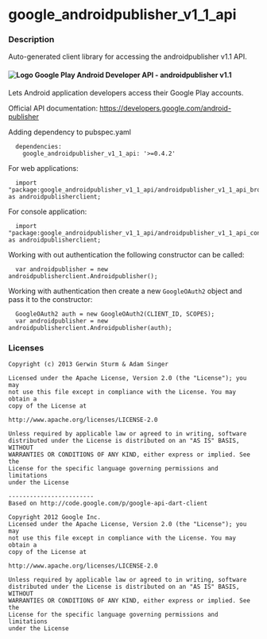 # google_androidpublisher_v1_1_api

### Description

Auto-generated client library for accessing the androidpublisher v1.1 API.

#### ![Logo](http://www.google.com/images/icons/product/android-16.png) Google Play Android Developer API - androidpublisher v1.1

Lets Android application developers access their Google Play accounts.

Official API documentation: https://developers.google.com/android-publisher

Adding dependency to pubspec.yaml

```
  dependencies:
    google_androidpublisher_v1_1_api: '>=0.4.2'
```

For web applications:

```
  import "package:google_androidpublisher_v1_1_api/androidpublisher_v1_1_api_browser.dart" as androidpublisherclient;
```

For console application:

```
  import "package:google_androidpublisher_v1_1_api/androidpublisher_v1_1_api_console.dart" as androidpublisherclient;
```

Working with out authentication the following constructor can be called:

```
  var androidpublisher = new androidpublisherclient.Androidpublisher();
```

Working with authentication then create a new `GoogleOAuth2` object and pass it to the constructor:


```
  GoogleOAuth2 auth = new GoogleOAuth2(CLIENT_ID, SCOPES);
  var androidpublisher = new androidpublisherclient.Androidpublisher(auth);
```

### Licenses

```
Copyright (c) 2013 Gerwin Sturm & Adam Singer

Licensed under the Apache License, Version 2.0 (the "License"); you may 
not use this file except in compliance with the License. You may obtain a 
copy of the License at

http://www.apache.org/licenses/LICENSE-2.0

Unless required by applicable law or agreed to in writing, software
distributed under the License is distributed on an "AS IS" BASIS, WITHOUT
WARRANTIES OR CONDITIONS OF ANY KIND, either express or implied. See the
License for the specific language governing permissions and limitations 
under the License

------------------------
Based on http://code.google.com/p/google-api-dart-client

Copyright 2012 Google Inc.
Licensed under the Apache License, Version 2.0 (the "License"); you may 
not use this file except in compliance with the License. You may obtain a
copy of the License at

http://www.apache.org/licenses/LICENSE-2.0

Unless required by applicable law or agreed to in writing, software
distributed under the License is distributed on an "AS IS" BASIS, WITHOUT
WARRANTIES OR CONDITIONS OF ANY KIND, either express or implied. See the
License for the specific language governing permissions and limitations 
under the License

```
